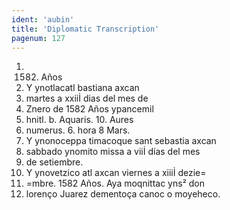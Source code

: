 ```yaml
---
ident: 'aubin'
title: 'Diplomatic Transcription'
pagenum: 127
---
```

1.    1582. Años
2.    Y ynotlacatl bastiana axcan
3.    martes a xxiiİ dias del mes de
4.    Znero de 1582 Años ypancemil
5.    hnitl. b. Aquaris. 10. Aures
6.    numerus. 6. hora 8 Mars.
7.    Y ynonoceppa timacoque sant sebastia axcan
8.    sabbado ynomito missa a viiİ días del mes
9.    de setiembre.
10. Y ynovetzico atl axcan viernes a xiiiİ dezie=
11. =mbre. 1582 Años. Aya moqnittac yns² don
12. lorenҫo Juarez dementoҫa canoc o moyeheco.
